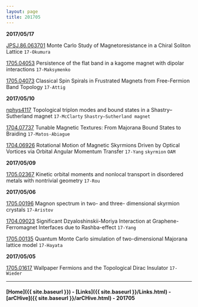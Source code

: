 ```yaml
---
layout: page
title: 201705
---
```


__2017/05/17__

[JPSJ.86.063701](http://journals.jps.jp/doi/abs/10.7566/JPSJ.86.063701) Monte Carlo Study of Magnetoresistance in a Chiral Soliton Lattice `17-Okumura`

[1705.04053](https://arxiv.org/abs/1705.04053) Persistence of the flat band in a kagome magnet with dipolar interactions `17-Maksymenko`

[1705.04073](https://arxiv.org/abs/1705.04073) Classical Spin Spirals in Frustrated Magnets from Free-Fermion Band Topology `17-Attig`


__2017/05/10__

[nphys4117](http://www.nature.com/nphys/journal/vaop/ncurrent/full/nphys4117.html) Topological triplon modes and bound states in a Shastry–Sutherland magnet `17-McClarty` `Shastry–Sutherland magnet`

[1704.07737](https://arxiv.org/abs/1704.07737) Tunable Magnetic Textures: From Majorana Bound States to Braiding `17-Matos-Abiague`

[1704.06926](https://arxiv.org/abs/1704.06926) Rotational Motion of Magnetic Skyrmions Driven by Optical Vortices via Orbital Angular
Momentum Transfer `17-Yang` `skyrmion` `OAM`

__2017/05/09__

[1705.02367](https://arxiv.org/abs/1705.02367) Kinetic orbital moments and nonlocal transport in disordered metals with nontrivial
geometry `17-Rou`

__2017/05/06__

[1705.00196](https://arxiv.org/abs/1705.00196)  Magnon spectrum in two- and three- dimensional skyrmion crystals `17-Aristov`

[1704.09023](https://arxiv.org/abs/1704.09023) Significant Dzyaloshinskii-Moriya Interaction at Graphene-Ferromagnet
Interfaces due to Rashba-effect `17-Yang`

[1705.00135](https://arxiv.org/abs/1705.00135) Quantum Monte Carlo simulation of two-dimensional Majorana lattice model `17-Hayata`

__2017/05/05__

[1705.01617](https://arxiv.org/abs/1705.01617) Wallpaper Fermions and the Topological Dirac Insulator `17-Wieder`

---


#### [Home]({{ site.baseurl }}) - [Links]({{ site.baseurl }}/Links.html) - [arCHive]({{ site.baseurl }}/arCHive.html) - 201705
